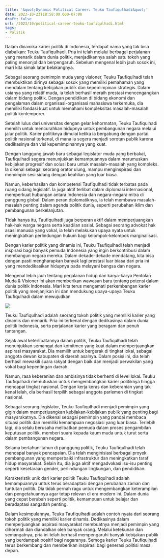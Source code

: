```yaml
---
title: '&quot;Dynamic Political Career: Teuku Taufiqulhadi&quot;'
date: 2023-10-23T18:58:00.000-07:00
draft: false
url: /2023/10/political-career-teuku-taufiqulhadi.html
tags: 
- Politik
---
```


  

Dalam dinamika karier politik di Indonesia, terdapat nama yang tak bisa diabaikan: Teuku Taufiqulhadi. Pria ini telah melalui berbagai perjalanan yang menarik dalam dunia politik, menjadikannya salah satu tokoh yang paling menonjol dan berpengaruh. Sebelum mengenal lebih jauh sosok ini, mari kita simak latar belakangnya.

  

Sebagai seorang pemimpin muda yang visioner, Teuku Taufiqulhadi telah membuktikan dirinya sebagai sosok yang memiliki pemahaman yang mendalam tentang kebijakan publik dan kepemimpinan strategis. Dalam usianya yang relatif muda, ia telah berhasil meraih prestasi mencengangkan dalam bidang politik. Dengan pendidikan di bidang ekonomi dan pengalaman dalam organisasi-organisasi mahasiswa terkemuka, dia memiliki fondasi kuat untuk memahami kompleksitas masalah-masalah politik kontemporer.

  

Setelah lulus dari universitas dengan gelar kehormatan, Teuku Taufiqulhadi memilih untuk mencurahkan hidupnya untuk pembangunan negara melalui jalur politik. Karier politiknya dimulai ketika ia bergabung dengan partai politik nasional terkenal, di mana ia segera menjadi sorotan publik karena dedikasinya dan visi kepemimpinannya yang kuat.

  

Dengan tanggung jawab baru sebagai legislator muda yang berbakat, Taufiqulhadi segera menunjukkan kemampuannya dalam merumuskan kebijakan progresif dan solusi baru untuk masalah-masalah yang kompleks. Ia dikenal sebagai seorang orator ulung, mampu menginspirasi dan memimpin sesi sidang dengan keahlian yang luar biasa.

  

Namun, keberhasilan dan kompetensi Taufiqulhadi tidak terbatas pada ruang sidang legislatif. Ia juga aktif terlibat dalam diplomasi internasional, memperkuat hubungan antara Indonesia dan negara-negara mitra di panggung global. Dalam peran diplomatiknya, ia telah membawa masalah-masalah penting dalam agenda politik dunia, seperti perubahan iklim dan pembangunan berkelanjutan.

  

Tidak hanya itu, Taufiqulhadi juga berperan aktif dalam memperjuangkan hak-hak warga negara serta keadilan sosial. Sebagai seorang advokat hak asasi manusia yang vokal, ia telah melakukan upaya nyata untuk meningkatkan perlindungan hukum bagi kelompok-kelompok marginalisasi.

  

Dengan karier politik yang dinamis ini, Teuku Taufiqulhadi telah menjadi inspirasi bagi banyak pemuda Indonesia yang ingin berkontribusi dalam membangun negara mereka. Dalam dekade-dekade mendatang, kita bisa dengan pasti mengharapkan banyak lagi prestasi luar biasa dari pria ini yang mendedikasikan hidupnya pada melayani bangsa dan negara.

  

Mengenal lebih jauh tentang perjalanan hidup dan karya-karya Pentolan Muda & Visioner ini akan memberikan wawasan baru tentang potensi dalam dunia politik Indonesia. Mari kita terus mengamati perkembangan karier politik yang menjanjikan ini dan mendukung upaya-upaya Teuku Taufiqulhadi dalam mewujudkan

  

![](https://rm.id/images/berita/med/politikus-nasdem-teuku-taufiqulhadi-seluruh-partai-di-dpr-kompak-dukung-revisi-uu-kpk-dan-tolak-perppu_19828.jpg)

  

Teuku Taufiqulhadi adalah seorang tokoh politik yang memiliki karier yang dinamis dan menarik. Pria ini terkenal dengan dedikasinya dalam dunia politik Indonesia, serta perjalanan karier yang beragam dan penuh tantangan.

  

Sejak awal keterlibatannya dalam politik, Teuku Taufiqulhadi telah menunjukkan semangat dan komitmen yang kuat dalam memperjuangkan aspirasi masyarakat. Dia memilih untuk bergerak di tingkat lokal, sebagai anggota dewan kabupaten di daerah asalnya. Dalam posisi ini, dia telah berhasil mewakili suara rakyat dengan baik dan menjadi perwakilan yang vokal bagi kepentingan daerah.

  

Namun, rasa keberanian dan ambisinya tidak berhenti di level lokal. Teuku Taufiqulhadi memutuskan untuk mengembangkan karier politiknya hingga mencapai tingkat nasional. Dengan kerja keras dan keberanian yang tak kenal lelah, dia berhasil terpilih sebagai anggota parlemen di tingkat nasional.

  

Sebagai seorang legislator, Teuku Taufiqulhadi menjadi pemimpin yang gigih dalam memperjuangkan kebijakan-kebijakan publik yang penting bagi masyarakatnya. Dia dikenal sebagai pemimpin yang pandai membaca situasi politik dan memiliki kemampuan negosiasi yang luar biasa. Terlebih lagi, dia selalu berusaha melibatkan pemuda dalam proses pengambilan keputusan politik, memberi suara kepada kaum muda untuk turut serta dalam pembangunan negara.

  

Selama bertahun-tahun di panggung politik, Teuku Taufiqulhadi telah mencapai banyak pencapaian. Dia telah menginisiasi berbagai proyek pembangunan yang memperbaiki infrastruktur dan meningkatkan taraf hidup masyarakat. Selain itu, dia juga aktif mengadvokasi isu-isu penting seperti kesetaraan gender, perlindungan lingkungan, dan pendidikan.

  

Karakteristik unik dari karier politik Teuku Taufiqulhadi adalah kemampuannya untuk terus beradaptasi dengan perubahan zaman dan tuntutan politik. Dia tidak pernah ragu untuk mengembangkan keterampilan dan pengetahuannya agar tetap relevan di era modern ini. Dalam dunia yang cepat berubah seperti politik, kemampuan untuk belajar dan beradaptasi sangatlah penting.

  

Dalam kesimpulannya, Teuku Taufiqulhadi adalah contoh nyata dari seorang tokoh politik yang memiliki karier dinamis. Dedikasinya dalam memperjuangkan aspirasi masyarakat membuatnya menjadi pemimpin yang dihormati dan diandalkan oleh banyak orang. Melalui ketekunan dan semangatnya, pria ini telah berhasil mempengaruhi banyak kebijakan publik yang berdampak positif bagi negaranya. Semoga karier Teuku Taufiqulhadi terus berkembang dan memberikan inspirasi bagi generasi politisi masa depan.